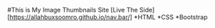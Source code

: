 #This is My Image Thumbnails Site
[Live The Side][https://allahbuxsoomro.github.io/nav.bar/]
*HTML
*CSS
\*Bootstrap
